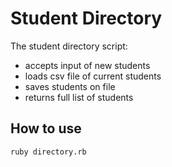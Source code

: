 # Student Directory

The student directory script:
- accepts input of new students
- loads csv file of current students
- saves students on file
- returns full list of students

## How to use

```shel
ruby directory.rb
```
